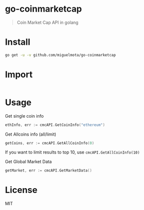 # go-coinmarketcap

> Coin Market Cap API in golang

# Install

```bash
go get -u -v github.com/miguelmota/go-coinmarketcap
```

# Import

```go
```

# Usage

Get single coin info

```go
ethInfo, err := cmcAPI.GetCoinInfo("ethereum")
```

Get Allcoins info (all/limit)

```go
getCoins, err := cmcAPI.GetAllCoinInfo(0)
```

If you want to limit results to top 10, use `cmcAPI.GetAllCoinInfo(10)`


Get Global Market Data

```go
getMarket, err := cmcAPI.GetMarketData()
```

# License

MIT
